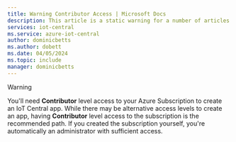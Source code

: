 ```yaml
---
title: Warning Contributor Access | Microsoft Docs
description: This article is a static warning for a number of articles that need a warning in iot-central
services: iot-central
ms.service: azure-iot-central
author: dominicbetts
ms.author: dobett
ms.date: 04/05/2024
ms.topic: include
manager: dominicbetts
---
```


> [!WARNING]
> You'll need **Contributor** level access to your Azure Subscription to create an IoT Central app. While there may be alternative access levels to create an app, having **Contributor** level access to the subscription is the recommended path. If you created the subscription yourself, you're automatically an administrator with sufficient access.
